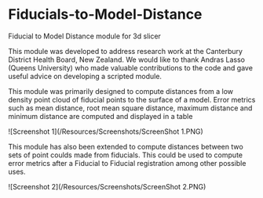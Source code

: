# Fiducials-to-Model-Distance
Fiducial to Model Distance module for 3d slicer

This module was developed to address research work at the Canterbury District Health Board, New Zealand. We would like to thank 
Andras Lasso (Queens University) who made valuable contributions to the code and gave useful advice on developing a scripted module.

This module was primarily designed to compute distances from a low density point cloud of fiducial points to the surface of a model. 
Error metrics such as mean distance, root mean square distance, maximum distance and minimum distance are computed and displayed in a table

![Screenshot 1](/Resources/Screenshots/ScreenShot 1.PNG)

This module has also been extended to compute distances between two sets of point coulds made from fiducials. This could be used to compute error metrics after a Fiducial to Fiducial registration among other possible uses.

![Screenshot 2](/Resources/Screenshots/ScreenShot 2.PNG)
